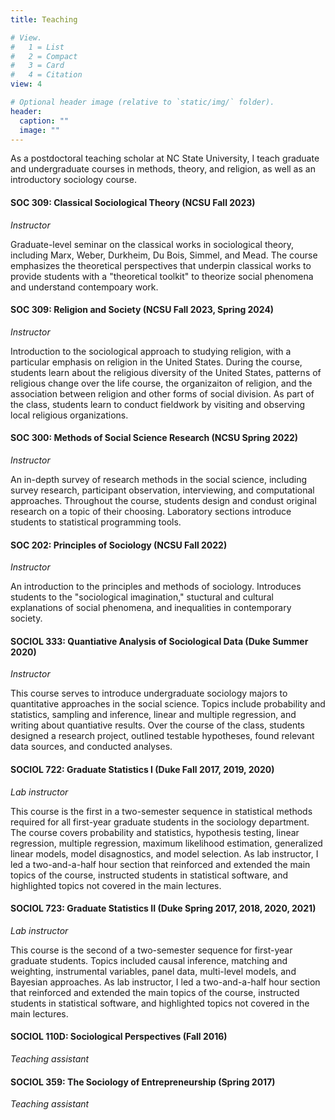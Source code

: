 ```yaml
---
title: Teaching

# View.
#   1 = List
#   2 = Compact
#   3 = Card
#   4 = Citation
view: 4

# Optional header image (relative to `static/img/` folder).
header:
  caption: ""
  image: ""
---
```


As a postdoctoral teaching scholar at NC State University, I teach graduate and undergraduate courses in methods, theory, and religion, as well as an introductory sociology course. 

#### SOC 309: Classical Sociological Theory (NCSU Fall 2023)

<em>Instructor</em>

Graduate-level seminar on the classical works in sociological theory, including Marx, Weber, Durkheim, Du Bois, Simmel, and Mead. The course emphasizes the theoretical perspectives that underpin classical works to provide students with a "theoretical toolkit" to theorize social phenomena and understand contempoary work.

#### SOC 309: Religion and Society (NCSU Fall 2023, Spring 2024)

<em>Instructor</em>

Introduction to the sociological approach to studying religion, with a particular emphasis on religion in the United States. During the course, students learn about the religious diversity of the United States, patterns of religious change over the life course, the organizaiton of religion, and the association between religion and other forms of social division. As part of the class, students learn to conduct fieldwork by visiting and observing local religious organizations. 

#### SOC 300: Methods of Social Science Research (NCSU Spring 2022)

<em>Instructor</em>

An in-depth survey of research methods in the social science, including survey research, participant observation, interviewing, and computational approaches. Throughout the course, students design and condust original research on a topic of their choosing. Laboratory sections introduce students to statistical programming tools. 

#### SOC 202: Principles of Sociology (NCSU Fall 2022)

<em>Instructor</em>

An introduction to the principles and methods of sociology. Introduces students to the "sociological imagination," stuctural and cultural explanations of social phenomena, and inequalities in contemporary society.  

#### SOCIOL 333: Quantiative Analysis of Sociological Data (Duke Summer 2020)

<em>Instructor</em>

This course serves to introduce undergraduate sociology majors to quantitative approaches in the social science. Topics include probability and statistics, sampling and inference, linear and multiple regression, and writing about quantiative results. Over the course of the class, students designed a research project, outlined testable hypotheses, found relevant data sources, and conducted analyses.  

#### SOCIOL 722: Graduate Statistics I (Duke Fall 2017, 2019, 2020)

<em>Lab instructor</em>

This course is the first in a two-semester sequence in statistical methods required for all first-year graduate students in the sociology department. The course covers probability and statistics, hypothesis testing, linear regression, multiple regression, maximum likelihood estimation, generalized linear models, model disagnostics, and model selection. As lab instructor, I led a two-and-a-half hour section that reinforced and extended the main topics of the course, instructed students in statistical software, and highlighted topics not covered in the main lectures.

#### SOCIOL 723: Graduate Statistics II (Duke Spring 2017, 2018, 2020, 2021)

<em>Lab instructor</em>

This course is the second of a two-semester sequence for first-year graduate students. Topics included causal inference, matching and weighting, instrumental variables, panel data, multi-level models, and Bayesian approaches. As lab instructor, I led a two-and-a-half hour section that reinforced and extended the main topics of the course, instructed students in statistical software, and highlighted topics not covered in the main lectures.

#### SOCIOL 110D: Sociological Perspectives (Fall 2016)

<em>Teaching assistant</em>

#### SOCIOL 359: The Sociology of Entrepreneurship (Spring 2017)

<em>Teaching assistant</em>

